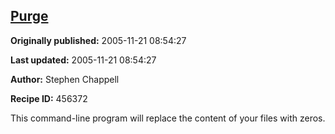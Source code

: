 ## [Purge](https://code.activestate.com/recipes/456372-purge)

**Originally published:** 2005-11-21 08:54:27

**Last updated:** 2005-11-21 08:54:27

**Author:** Stephen Chappell

**Recipe ID:** 456372

This command-line program will replace the content of your files with zeros.
